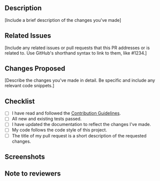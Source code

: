 ## Description

[Include a brief description of the changes you've made]

## Related Issues

[Include any related issues or pull requests that this PR addresses or is related to. Use GitHub's shorthand syntax to link to them, like #1234.]

## Changes Proposed

[Describe the changes you've made in detail. Be specific and include any relevant code snippets.]

## Checklist

- [ ] I have read and followed the [Contribution Guidelines](https://github.com/shubhsharma19/devFind/blob/master/CONTRIBUTING.md).
- [ ] All new and existing tests passed.
- [ ] I have updated the documentation to reflect the changes I've made.
- [ ] My code follows the code style of this project.
- [ ] The title of my pull request is a short description of the requested changes.

## Screenshots

## Note to reviewers
